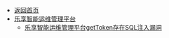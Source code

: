 - [返回首页](/)
- [乐享智能运维管理平台](乐享智能运维管理平台/)
  - [乐享智能运维管理平台getToken存在SQL注入漏洞](乐享智能运维管理平台/乐享智能运维管理平台getToken存在SQL注入漏洞.md)
